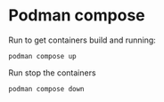 # Podman compose

Run to get containers build and running:
```
podman compose up
```

Run stop the containers
```
podman compose down
```